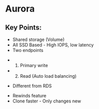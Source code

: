 # Aurora

## Key Points:
* Shared storage (Volume)
* All SSD Based - High IOPS, low latency
* Two endpoints
- 1. Primary write
- 2. Read (Auto load balancing)

* Different from RDS
- Rewinds feature
- Clone faster - Only changes new